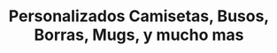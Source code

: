 ---
title: "Personalizados Camisetas, Busos, Borras, Mugs, y mucho mas"
url: /pereira/personalizados-camisetas-busos-borras-mugs-y-mucho-mas/
shop: Kleidung
---
